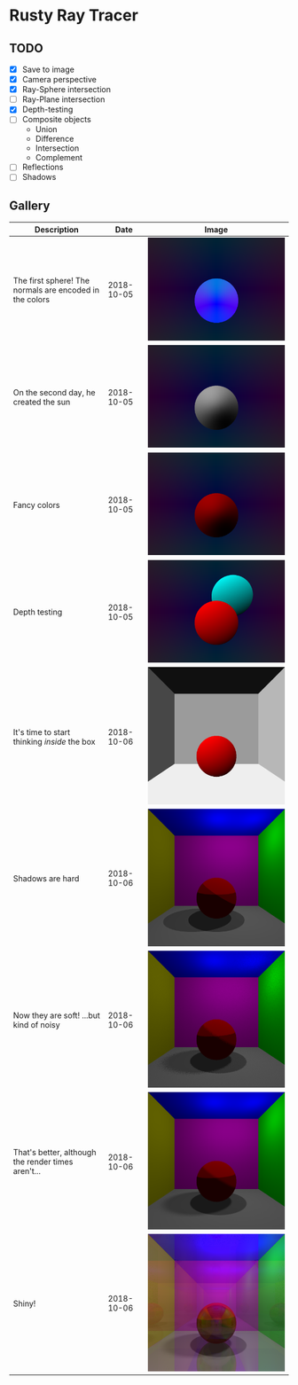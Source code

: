 # Rusty Ray Tracer

## TODO

- [X] Save to image
- [X] Camera perspective
- [X] Ray-Sphere intersection
- [ ] Ray-Plane intersection
- [X] Depth-testing
- [ ] Composite objects
  - Union
  - Difference
  - Intersection
  - Complement
- [ ] Reflections
- [ ] Shadows

## Gallery

| Description | Date | Image |
| --- | ---  | --- |
| The first sphere! The normals are encoded in the colors | 2018-10-05 | ![](gallery/out0.png) |
| On the second day, he created the sun | 2018-10-05 | ![](gallery/out1.png) |
| Fancy colors | 2018-10-05 | ![](gallery/out2.png) |
| Depth testing | 2018-10-05 | ![](gallery/out3.png) |
| It's time to start thinking *inside* the box | 2018-10-06 | ![](gallery/out4.png) |
| Shadows are hard | 2018-10-06 | ![](gallery/out5.png) |
| Now they are soft! ...but kind of noisy | 2018-10-06 | ![](gallery/out6.png) |
| That's better, although the render times aren't... | 2018-10-06 | ![](gallery/out7.png) |
| Shiny! | 2018-10-06 | ![](gallery/out8.png) |

